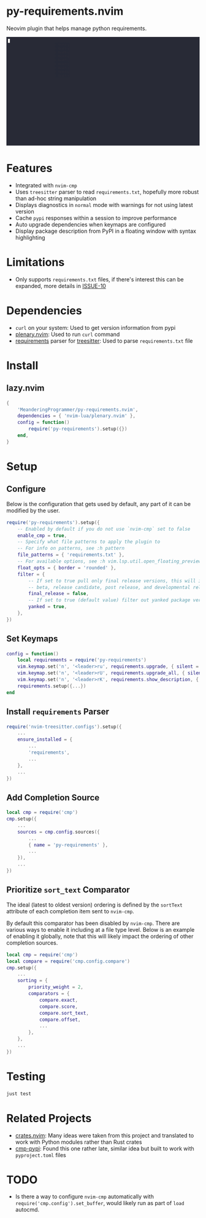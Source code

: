 # py-requirements.nvim

Neovim plugin that helps manage python requirements.

![demo](doc/demo.gif)

# Features

- Integrated with `nvim-cmp`
- Uses `treesitter` parser to read `requirements.txt`, hopefully more robust than
  ad-hoc string manipulation
- Displays diagnostics in `normal` mode with warnings for not using latest version
- Cache `pypi` responses within a session to improve performance
- Auto upgrade dependencies when keymaps are configured
- Display package description from PyPI in a floating window with syntax highlighting

# Limitations

- Only supports `requirements.txt` files, if there's interest this can be
  expanded, more details in [ISSUE-10](https://github.com/MeanderingProgrammer/py-requirements.nvim/issues/10)

# Dependencies

- `curl` on your system: Used to get version information from pypi
- [plenary.nvim](https://github.com/nvim-lua/plenary.nvim): Used to run `curl` command
- [requirements](https://github.com/ObserverOfTime/tree-sitter-requirements) parser
  for [treesitter](https://github.com/nvim-treesitter/nvim-treesitter/tree/master):
  Used to parse `requirements.txt` file

# Install

## lazy.nvim

```lua
{
    'MeanderingProgrammer/py-requirements.nvim',
    dependencies = { 'nvim-lua/plenary.nvim' },
    config = function()
        require('py-requirements').setup({})
    end,
}
```

# Setup

## Configure

Below is the configuration that gets used by default, any part of it can be
modified by the user.

```lua
require('py-requirements').setup({
    -- Enabled by default if you do not use `nvim-cmp` set to false
    enable_cmp = true,
    -- Specify what file patterns to apply the plugin to
    -- For info on patterns, see :h pattern
    file_patterns = { 'requirements.txt' },
    -- For available options, see :h vim.lsp.util.open_floating_preview
    float_opts = { border = 'rounded' },
    filter = {
        -- If set to true pull only final release versions, this will ignore alpha,
        -- beta, release candidate, post release, and developmental release versions
        final_release = false,
        -- If set to true (default value) filter out yanked package versions
        yanked = true,
    },
})
```

## Set Keymaps

```lua
config = function()
    local requirements = require('py-requirements')
    vim.keymap.set('n', '<leader>ru', requirements.upgrade, { silent = true, desc = 'Requirements: Upgrade' })
    vim.keymap.set('n', '<leader>rU', requirements.upgrade_all, { silent = true, desc = 'Requirements: Upgrade All' })
    vim.keymap.set('n', '<leader>rK', requirements.show_description, { silent = true, desc = 'Requirements: Show package description' })
    requirements.setup({...})
end
```

## Install `requirements` Parser

```lua
require('nvim-treesitter.configs').setup({
    ...
    ensure_installed = {
        ...
        'requirements',
        ...
    },
    ...
})
```

## Add Completion Source

```lua
local cmp = require('cmp')
cmp.setup({
    ...
    sources = cmp.config.sources({
        ...
        { name = 'py-requirements' },
        ...
    }),
    ...
})
```

## Prioritize `sort_text` Comparator

The ideal (latest to oldest version) ordering is defined by the `sortText`
attribute of each completion item sent to `nvim-cmp`.

By default this comparator has been disabled by `nvim-cmp`. There are various
ways to enable it including at a file type level. Below is an example of enabling
it globally, note that this will likely impact the ordering of other completion sources.

```lua
local cmp = require('cmp')
local compare = require('cmp.config.compare')
cmp.setup({
    ...
    sorting = {
        priority_weight = 2,
        comparators = {
            compare.exact,
            compare.score,
            compare.sort_text,
            compare.offset,
            ...
        },
    },
    ...
})
```

# Testing

```bash
just test
```

# Related Projects

- [crates.nvim](https://github.com/Saecki/crates.nvim): Many ideas were taken from
  this project and translated to work with Python modules rather than Rust crates
- [cmp-pypi](https://github.com/vrslev/cmp-pypi): Found this one rather late, similar
  idea but built to work with `pyproject.toml` files

# TODO

- Is there a way to configure `nvim-cmp` automatically with `require('cmp.config').set_buffer`,
  would likely run as part of `load` autocmd.
